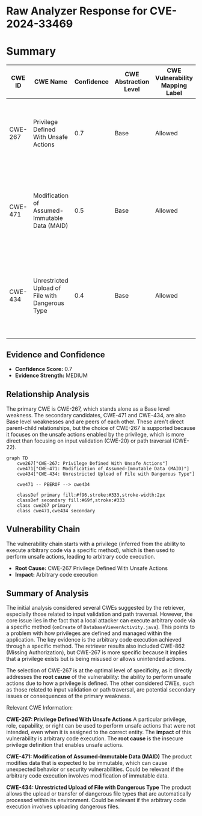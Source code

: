 # Raw Analyzer Response for CVE-2024-33469

# Summary
| CWE ID | CWE Name | Confidence | CWE Abstraction Level | CWE Vulnerability Mapping Label | CWE-Vulnerability Mapping Notes |
|---|---|---|---|---|---|
| CWE-267 | Privilege Defined With Unsafe Actions | 0.7 | Base | Allowed | Primary CWE - captures the root cause of allowing unsafe actions through a privilege. |
| CWE-471 | Modification of Assumed-Immutable Data (MAID) | 0.5 | Base | Allowed | Secondary Candidate - potentially relevant if the arbitrary code execution involves modifying immutable data. |
| CWE-434 | Unrestricted Upload of File with Dangerous Type | 0.4 | Base | Allowed | Secondary Candidate - potentially relevant if the arbitrary code execution involves uploading dangerous files. |

## Evidence and Confidence

*   **Confidence Score:** 0.7
*   **Evidence Strength:** MEDIUM

## Relationship Analysis
The primary CWE is CWE-267, which stands alone as a Base level weakness. The secondary candidates, CWE-471 and CWE-434, are also Base level weaknesses and are peers of each other. These aren't direct parent-child relationships, but the choice of CWE-267 is supported because it focuses on the unsafe actions enabled by the privilege, which is more direct than focusing on input validation (CWE-20) or path traversal (CWE-22).

```mermaid
graph TD
    cwe267["CWE-267: Privilege Defined With Unsafe Actions"]
    cwe471["CWE-471: Modification of Assumed-Immutable Data (MAID)"]
    cwe434["CWE-434: Unrestricted Upload of File with Dangerous Type"]
    
    cwe471 -- PEEROF --> cwe434

    classDef primary fill:#f96,stroke:#333,stroke-width:2px
    classDef secondary fill:#69f,stroke:#333
    class cwe267 primary
    class cwe471,cwe434 secondary
```

## Vulnerability Chain
The vulnerability chain starts with a privilege (inferred from the ability to execute arbitrary code via a specific method), which is then used to perform unsafe actions, leading to arbitrary code execution.
  - **Root Cause:** CWE-267 Privilege Defined With Unsafe Actions
  - **Impact:** Arbitrary code execution

## Summary of Analysis
The initial analysis considered several CWEs suggested by the retriever, especially those related to input validation and path traversal. However, the core issue lies in the fact that a local attacker can execute arbitrary code via a specific method (`onCreate` of `DatabaseViewerActivity.java`). This points to a problem with how privileges are defined and managed within the application. The key evidence is the arbitrary code execution achieved through a specific method. The retriever results also included CWE-862 (Missing Authorization), but CWE-267 is more specific because it implies that a privilege exists but is being misused or allows unintended actions.

The selection of CWE-267 is at the optimal level of specificity, as it directly addresses the **root cause** of the vulnerability: the ability to perform unsafe actions due to how a privilege is defined. The other considered CWEs, such as those related to input validation or path traversal, are potential secondary issues or consequences of the primary weakness.

Relevant CWE Information:

**CWE-267: Privilege Defined With Unsafe Actions**
A particular privilege, role, capability, or right can be used to perform unsafe actions that were not intended, even when it is assigned to the correct entity. The **impact** of this vulnerability is arbitrary code execution. The **root cause** is the insecure privilege definition that enables unsafe actions.

**CWE-471: Modification of Assumed-Immutable Data (MAID)**
The product modifies data that is expected to be immutable, which can cause unexpected behavior or security vulnerabilities. Could be relevant if the arbitrary code execution involves modification of immutable data.

**CWE-434: Unrestricted Upload of File with Dangerous Type**
The product allows the upload or transfer of dangerous file types that are automatically processed within its environment. Could be relevant if the arbitrary code execution involves uploading dangerous files.